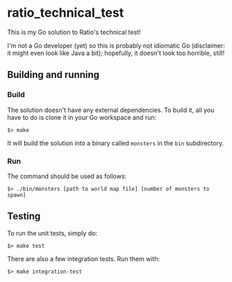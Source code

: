 # ratio_technical_test

This is my Go solution to Ratio's technical test!

I'm not a Go developer (yet) so this is probably not idiomatic Go (disclaimer: it might even look like Java a bit); 
hopefully, it doesn't look too horrible, still!

## Building and running

### Build
The solution doesn't have any external dependencies. To build it, all you have to do is clone it in your Go workspace and run:
```
$> make
```

It will build the solution into a binary called `monsters` in the `bin` subdirectory.

### Run

The command should be used as follows:

```
$> ./bin/monsters [path to world map file] [number of monsters to spawn]
```

## Testing

To run the unit tests, simply do:
```
$> make test
```

There are also a few integration tests. Run them with:
```
$> make integration-test
```